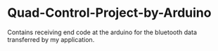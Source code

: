 # Quad-Control-Project-by-Arduino
Contains receiving end code at the arduino for the bluetooth data transferred by my application.
